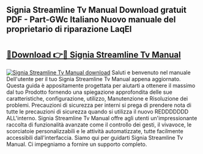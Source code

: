 ## Signia Streamline Tv Manual Download gratuit PDF - Part-GWc Italiano Nuovo manuale del proprietario di riparazione LaqEl

# <h2><a href="http://dfa5twr.blite.top/?on=Signia+Streamline+Tv+Manual">🔗Download 👉🔴 Signia Streamline Tv Manual</a></h2>

[![Signia Streamline Tv Manual download](https://i.imgur.com/lujVjoI.png)](http://dfa5twr.blite.top/?on=Signia+Streamline+Tv+Manual)
Saluti e benvenuto nel manuale Dell'utente per il tuo Signia Streamline Tv Manual appena aggiornato. Questa guida è appositamente progettata per aiutarti a ottenere il massimo dal tuo Prodotto fornendo una spiegazione approfondita delle sue caratteristiche, configurazione, utilizzo, Manutenzione e Risoluzione dei problemi. Precauzioni di sicurezza per interni si prega di prendere nota di tutte le precauzioni di sicurezza quando si utilizza il nuovo REDDDDDDD ALL'interno. Signia Streamline Tv Manual offre agli utenti un'impressionante raccolta di funzionalità avanzate come il controllo dei gesti, il vivavoce, le scorciatoie personalizzabili e le attività automatizzate, tutte facilmente accessibili dall'interfaccia. Siamo qui per guidarti Signia Streamline Tv Manual. Ci impegniamo a fornire un supporto completo.
